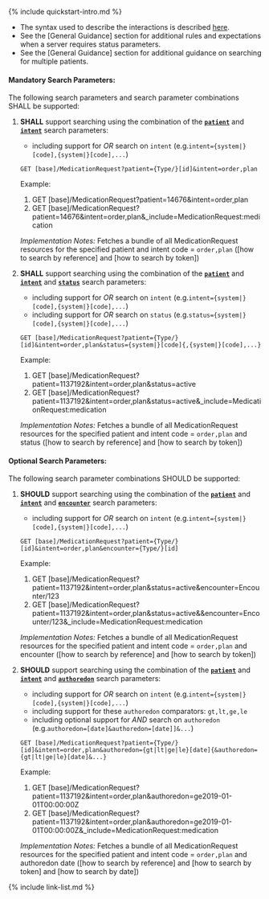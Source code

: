 {% include quickstart-intro.md %}

- The syntax used to describe the interactions is described [here](general-guidance.html#search-syntax).
- See the [General Guidance] section for additional rules and expectations when a server requires status parameters.
- See the [General Guidance] section for additional guidance on searching for multiple patients.

#### Mandatory Search Parameters:

The following search parameters and search parameter combinations SHALL be supported:

1. **SHALL** support searching using the combination of the **[`patient`](SearchParameter-us-core-medicationrequest-patient.html)** and **[`intent`](SearchParameter-us-core-medicationrequest-intent.html)** search parameters:
    - including support for *OR* search on `intent` (e.g.`intent={system|}[code],{system|}[code],...`)

    `GET [base]/MedicationRequest?patient={Type/}[id]&intent=order,plan`

    Example:
    
      1. GET [base]/MedicationRequest?patient=14676&amp;intent=order,plan
      1. GET [base]/MedicationRequest?patient=14676&amp;intent=order,plan&amp;_include=MedicationRequest:medication

    *Implementation Notes:* Fetches a bundle of all MedicationRequest resources for the specified patient and intent code = `order,plan` ([how to search by reference] and [how to search by token])

1. **SHALL** support searching using the combination of the **[`patient`](SearchParameter-us-core-medicationrequest-patient.html)** and **[`intent`](SearchParameter-us-core-medicationrequest-intent.html)** and **[`status`](SearchParameter-us-core-medicationrequest-status.html)** search parameters:
    - including support for *OR* search on `intent` (e.g.`intent={system|}[code],{system|}[code],...`)
    - including support for *OR* search on `status` (e.g.`status={system|}[code],{system|}[code],...`)

    `GET [base]/MedicationRequest?patient={Type/}[id]&intent=order,plan&status={system|}[code]{,{system|}[code],...}`

    Example:
    
      1. GET [base]/MedicationRequest?patient=1137192&amp;intent=order,plan&amp;status=active
      1. GET [base]/MedicationRequest?patient=1137192&amp;intent=order,plan&amp;status=active&amp;_include=MedicationRequest:medication

    *Implementation Notes:* Fetches a bundle of all MedicationRequest resources for the specified patient and intent  code = `order,plan` and status ([how to search by reference] and [how to search by token])


#### Optional Search Parameters:

The following search parameter combinations SHOULD be supported:

1. **SHOULD** support searching using the combination of the **[`patient`](SearchParameter-us-core-medicationrequest-patient.html)** and **[`intent`](SearchParameter-us-core-medicationrequest-intent.html)** and **[`encounter`](SearchParameter-us-core-medicationrequest-encounter.html)** search parameters:
    - including support for *OR* search on `intent` (e.g.`intent={system|}[code],{system|}[code],...`)

    `GET [base]/MedicationRequest?patient={Type/}[id]&intent=order,plan&encounter={Type/}[id]`

    Example:
    
      1. GET [base]/MedicationRequest?patient=1137192&amp;intent=order,plan&amp;status=active&amp;encounter=Encounter/123
      1. GET [base]/MedicationRequest?patient=1137192&amp;intent=order,plan&amp;status=active&amp;&amp;encounter=Encounter/123&amp;_include=MedicationRequest:medication

    *Implementation Notes:* Fetches a bundle of all MedicationRequest resources for the specified patient and intent  code = `order,plan` and encounter ([how to search by reference] and [how to search by token])

1. **SHOULD** support searching using the combination of the **[`patient`](SearchParameter-us-core-medicationrequest-patient.html)** and **[`intent`](SearchParameter-us-core-medicationrequest-intent.html)** and **[`authoredon`](SearchParameter-us-core-medicationrequest-authoredon.html)** search parameters:
    - including support for *OR* search on `intent` (e.g.`intent={system|}[code],{system|}[code],...`)
    - including support for these `authoredon` comparators: `gt,lt,ge,le`
    - including optional support for *AND* search on `authoredon` (e.g.`authoredon=[date]&authoredon=[date]]&...`)

    `GET [base]/MedicationRequest?patient={Type/}[id]&intent=order,plan&authoredon={gt|lt|ge|le}[date]{&authoredon={gt|lt|ge|le}[date]&...}`

    Example:
    
      1. GET [base]/MedicationRequest?patient=1137192&amp;intent=order,plan&amp;authoredon=ge2019-01-01T00:00:00Z
      1. GET [base]/MedicationRequest?patient=1137192&amp;intent=order,plan&amp;authoredon=ge2019-01-01T00:00:00Z&amp;_include=MedicationRequest:medication

    *Implementation Notes:* Fetches a bundle of all MedicationRequest resources for the specified patient and intent  code = `order,plan` and authoredon date ([how to search by reference] and [how to search by token] and [how to search by date])



{% include link-list.md %}